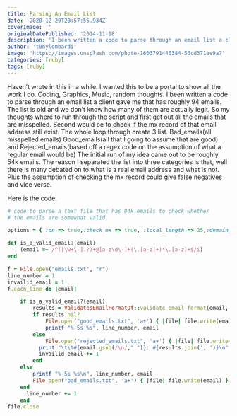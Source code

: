 ```yaml
---
title: Parsing An Email List
date: '2020-12-29T20:57:55.934Z'
coverImage: ''
originalDatePublished: '2014-11-18'
description: 'I been written a code to parse through an email list a client gave me that has roughly 94 emails.'
author: 't0nylombardi'
image: 'https://images.unsplash.com/photo-1603791440384-56cd371ee9a7'
categories: [ruby]
tags: [ruby]
---
```


Haven’t wrote in this in a while. I wanted this to be a portal to show all the work I do. Coding, Graphics, Music, random thoughts. I been written a code to parse through an email list a client gave me that has roughly 94 emails. The list is old and we don’t know how many of them are actually legit. So my thoughts where to run through the script and first get out all the emails that are misspelled. Second would be to check if the mx record of that email address still exist. The whole loop through create 3 list. Bad_emails(all misspelled emails) Good_emails(all that I going to assume that are good) and Rejected_emails(based off a regex code on the assumption of what a regular email would be) The initial run of my idea came out to be roughly 54k emails. The reason I separated the list into three categories is that, well there is many debated on to what is a real email address and what is not. Plus the assumption of checking the mx record could give false negatives and vice verse.

Here is the code.

```ruby
# code to parse a text file that has 94k emails to check whether
# the emails are somewhat valid.

options = { :on => true,:check_mx => true, :local_length => 25,:domain_length => 10 }

def is_a_valid_email?(email)
    (email =~ /^([\w+\-].?)+@[a-z\d\-]+(\.[a-z]+)*\.[a-z]+$/i)
end

f = File.open("emails.txt", "r")
line_number = 1
invailid_email = 1
f.each_line do |email|

    if is_a_valid_email?(email)
        results = ValidatesEmailFormatOf::validate_email_format(email, options)
        if results.nil?
            File.open("good_emails.txt", 'a+') { |file| file.write(email) }
            printf "%-5s %s", line_number, email
        else
            File.open("rejected_emails.txt", 'a+') { |file| file.write(email) }
          print "\t\t#{email.gsub(/\n/," ")}: #{results.join(', ')}\n"
          invailid_email += 1
        end
    else
        printf "%-5s %s\n", line_number, email
        File.open("bad_emails.txt", 'a+') { |file| file.write(email) }
    end
      line_number += 1
    end
file.close
```
